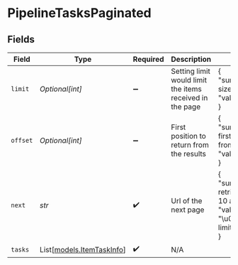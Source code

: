 # PipelineTasksPaginated


## Fields

| Field                                                                                                                         | Type                                                                                                                          | Required                                                                                                                      | Description                                                                                                                   | Example                                                                                                                       |
| ----------------------------------------------------------------------------------------------------------------------------- | ----------------------------------------------------------------------------------------------------------------------------- | ----------------------------------------------------------------------------------------------------------------------------- | ----------------------------------------------------------------------------------------------------------------------------- | ----------------------------------------------------------------------------------------------------------------------------- |
| `limit`                                                                                                                       | *Optional[int]*                                                                                                               | :heavy_minus_sign:                                                                                                            | Setting limit would limit the items received in the page                                                                      | {<br/>"summary": "Limit page size to 10",<br/>"value": 10<br/>}                                                               |
| `offset`                                                                                                                      | *Optional[int]*                                                                                                               | :heavy_minus_sign:                                                                                                            | First position to return from the results                                                                                     | {<br/>"summary": "Sets the first position to return from the results to 0",<br/>"value": 0<br/>}                              |
| `next`                                                                                                                        | *str*                                                                                                                         | :heavy_check_mark:                                                                                                            | Url of the next page                                                                                                          | {<br/>"summary": "Next url will retrieve results with limit 10 and offset 5",<br/>"value": "\u003curl\u003e?limit=10\u0026offset=5"<br/>} |
| `tasks`                                                                                                                       | List[[models.ItemTaskInfo](../models/itemtaskinfo.md)]                                                                        | :heavy_check_mark:                                                                                                            | N/A                                                                                                                           |                                                                                                                               |